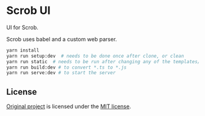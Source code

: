 Scrob UI
=========

UI for Scrob. 


Scrob uses babel and a custom web parser. 

```bash
yarn install
yarn run setup:dev  # needs to be done once after clone, or clean
yarn run static  # needs to be run after changing any of the templates/*.html files 
yarn run build:dev # to convert *.ts to *.js
yarn run serve:dev # to start the server
```

License
-------
[Original project](https://github.com/lyrix-music/web) is licensed under the [MIT license](./LICENSE).
